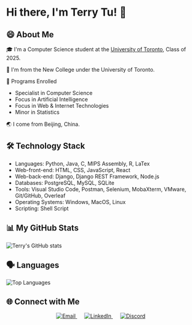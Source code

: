 <!--
**TEJMaster/TEJMaster** is a ✨ _special_ ✨ repository because its `README.md` (this file) appears on your GitHub profile.

Here are some ideas to get you started:

- 🔭 I’m currently working on ...
- 🌱 I’m currently learning ...
- 👯 I’m looking to collaborate on ...
- 🤔 I’m looking for help with ...
- 💬 Ask me about ...
- 📫 How to reach me: ...
- 😄 Pronouns: ...
- ⚡ Fun fact: ...
-->
# Hi there, I'm Terry Tu! 👋

## 😄 About Me

🎓 I'm a Computer Science student at the [University of Toronto](https://web.cs.toronto.edu/), Class of 2025.

🏫 I'm from the New College under the University of Toronto.

🎯 Programs Enrolled 

- Specialist in Computer Science 
- Focus in Artificial Intelligence
- Focus in Web & Internet Technologies
- Minor in Statistics

🌏 I come from Beijing, China.


## 🛠 Technology Stack

- Languages: Python, Java, C, MIPS Assembly, R, LaTex
- Web-front-end: HTML, CSS, JavaScript, React
- Web-back-end: Django, Django REST Framework, Node.js
- Databases: PostgreSQL, MySQL, SQLite
- Tools: Visual Studio Code, Postman, Selenium, MobaXterm, VMware, Git/GitHub, Overleaf
- Operating Systems: Windows, MacOS, Linux
- Scripting: Shell Script


## 📊 My GitHub Stats

![Terry's GitHub stats](https://github-readme-stats.vercel.app/api?username=TEJMaster&show_icons=true&theme=radical)


## 🗣 Languages

![Top Languages](https://github-readme-stats.vercel.app/api/top-langs/?username=TEJMaster&layout=compact&theme=radical)


## 🌐 Connect with Me

<p align="center" >
  <a href="mailto:terry20021026@gmail.com" target="_blank">
    <img alt="Email" src="https://img.shields.io/badge/Email-D14836.svg?style=for-the-badge&logo=gmail&logoColor=white" />
  </a>
  &nbsp;&nbsp;&nbsp;&nbsp;
  <a href="https://www.linkedin.com/in/terry-tu-621540230/" target="_blank">
    <img alt="LinkedIn" src="https://img.shields.io/badge/LinkedIn-%230077B5.svg?style=for-the-badge&logo=linkedin&logoColor=white" />
  </a>
  &nbsp;&nbsp;&nbsp;&nbsp;
  <a href="https://discord.com/" target="_blank">
    <img alt="Discord" src="https://img.shields.io/badge/Discord-Terry%234528-%237289DA.svg?style=for-the-badge&logo=discord&logoColor=white" />
  </a>
</p>
